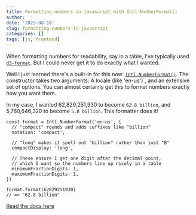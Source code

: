 ```yaml
---
title: Formatting numbers in javascript with Intl.NumberFormat()
author: ''
date: '2023-08-18'
slug: formatting-numbers-in-javascript
categories: []
tags: [js, frontend]
---
```


When formatting numbers for readability, say in a table, I've typically used [`d3-format`](https://github.com/d3/d3-format). But I could never get it to do exactly what I wanted.

Well I just learned there's a built-in for this now: [`Intl.NumberFormat()`](https://developer.mozilla.org/en-US/docs/Web/JavaScript/Reference/Global_Objects/Intl/NumberFormat/NumberFormat#options). The constructor takes two arguments: A locale (like 'en-us')`, and an extensive set of options. You can almost certainly get this to format numbers exactly how you want them.

In my case, I wanted 62,829,251,930 to become `62.8 billion`, and 5,760,646,320 to become `5.8 billion`. This formatter does it!

```
const format = Intl.NumberFormat('en-us', {
  // "compact" rounds and adds suffixes like "billion"
  notation: 'compact',
  
  // "long" makes it spell out "billion" rather than just "B"
  compactDisplay: 'long',
  
  // These ensure I get one digit after the decimal point,
  // which I want so the numbers line up nicely in a table
  minimumFractionDigits: 1,
  maximumFractionDigits: 1,
})

format.format(62829251930)
// => "62.8 billion"
```

[Read the docs here](https://developer.mozilla.org/en-US/docs/Web/JavaScript/Reference/Global_Objects/Intl/NumberFormat/NumberFormat)
